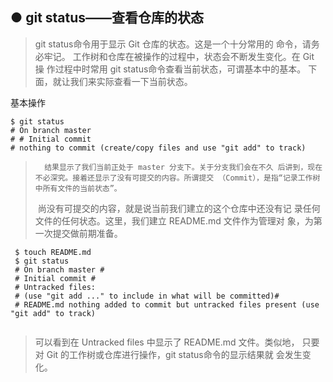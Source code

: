 ##  ● git status——查看仓库的状态

>  git status命令用于显示 Git 仓库的状态。这是一个十分常用的 命令，请务必牢记。 工作树和仓库在被操作的过程中，状态会不断发生变化。在 Git 操 作过程中时常用 git status命令查看当前状态，可谓基本中的基本。 下面，就让我们来实际查看一下当前状态。

基本操作 

```
$ git status 
# On branch master 
# # Initial commit 
# nothing to commit (create/copy files and use "git add" to track) 
```

>    	结果显示了我们当前正处于 master 分支下。关于分支我们会在不久 后讲到，现在不必深究。接着还显示了没有可提交的内容。所谓提交 （Commit），是指“记录工作树中所有文件的当前状态”。 
>
> ​		尚没有可提交的内容，就是说当前我们建立的这个仓库中还没有记 录任何文件的任何状态。这里，我们建立 README.md 文件作为管理对 象，为第一次提交做前期准备。

```
 $ touch README.md 
 $ git status 
 # On branch master # 
 # Initial commit #
 # Untracked files:
 # (use "git add ..." to include in what will be committed)# 
 # README.md nothing added to commit but untracked files present (use "git add" to track) 
 
```

>  可以看到在 Untracked files 中显示了 README.md 文件。类似地， 只要对 Git 的工作树或仓库进行操作，git status命令的显示结果就 会发生变化。 

